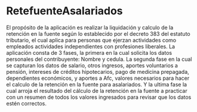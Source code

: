 # RetefuenteAsalariados
 El propósito de la aplicación es realizar la liquidación y calculo de la retención en la fuente según lo establecido por el decreto 383 del estatuto tributario, el cual aplica para personas que ejerzan actividades como empleados actividades independientes con profesiones liberales. La aplicación consta de 3 fases, la primera en la cual solicita los datos personales del contribuyente: Nombre y cedula.   	La segunda fase en la cual se capturan los datos de salario, otros ingresos, aportes voluntarios a pensión, intereses de créditos hipotecarios, pago de medicina prepagada, dependientes económicos, y aportes a Afc, valores necesarios para hacer el calculo de la retención en la fuente para asalariados.   	Y la ultima fase la cual arroja el resultado del cálculo de la retención en la fuente a practicar con un resumen de todos los valores ingresados para revisar que los datos estén correctos.
